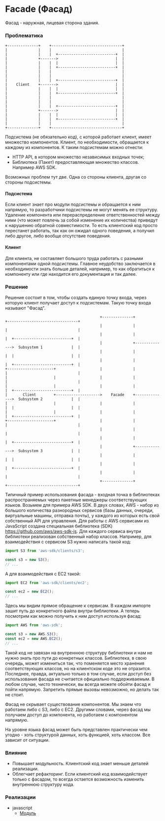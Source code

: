 # Facade (Фасад)

Фасад - наружная, лицевая сторона здания.

### Проблематика

    +--------------+    +--------------------------------+
    |              |    |                                |
    |              |    |  +--------------------------+  |
    |              +------->                          |  |
    |              |    |  |                          |  |
    |              |    |  +--------------------------+  |
    |              |    |                                |
    |              |    |                                |
    |              |    |  +--------------------------+  |
    |    Client    +------->                          |  |
    |              |    |  |                          |  |
    |              |    |  +--------------------------+  |
    |              |    |                                |
    |              |    |                                |
    |              |    |  +--------------------------+  |
    |              +------->                          |  |
    |              |    |  |                          |  |
    |              |    |  +--------------------------+  |
    |              |    |                                |
    +--------------+    +--------------------------------+

Подсистема (не обязательно код), с которой работает клиент, имеет множество компонентов. Клиент, по необходимости, обращается к каждому из компонентов. К таким подсистемам можно отнести:

* HTTP API, в котором множество независимых входных точек;
* Библиотека (Пакет) предоставляющая множество классов. Например AWS SDK.

Возможных проблем тут две. Одна со стороны клиента, другая со стороны подсистемы.

#### Подсистема

Если клиент знает про модули подсистемы и обращается к ним напрямую, то разработчики подсистемы не могут менять ее структуру. Удаление компонента или перераспределение ответственностей между ними (что может повлечь за собой изменение их количества) приведут к нарушению обратной совместимости. То есть клиентский код просто перестанет работать, так как он ожидал одного поведения, а получил либо другое, либо вообще отсутствие поведения.

#### Клиент

Для клиента, не составляет большого труда работать с разными компонентами одной подсистемы. Главное неудобство заключается в необходимости знать больше деталей, например, то как обратиться к компоненту или где находится его документация и так далее.

### Решение

Решение состоит в том, чтобы создать единую точку входа, через которую клиент получает доступ к подсистемам. Такую точку входа называют "Фасад".

                                               +--------------+           +--------------------------------+
                                               |              |           |                                |
                                               |              |           |  +--------------------------+  |
                                               |              +-------------->  Subsystem 1             |  |
                                               |              |           |  |                          |  |
                                               |              |           |  +--------------------------+  |
    +---------------------+                    |              |           |                                |
    |                     |                    |              |           |                                |
    |                     |                    |              |           |  +--------------------------+  |
    |       Client        +-------------------->    Facade    +-------------->  Subsystem 2             |  |
    |                     |                    |              |           |  |                          |  |
    |                     |                    |              |           |  +--------------------------+  |
    +---------------------+                    |              |           |                                |
                                               |              |           |                                |
                                               |              |           |  +--------------------------+  |
                                               |              +-------------->  Subsystem 3             |  |
                                               |              |           |  |                          |  |
                                               |              |           |  +--------------------------+  |
                                               |              |           |                                |
                                               +--------------+           +--------------------------------+

Типичный пример использования фасада - входная точка в библиотеках распространяемых через пакетные менеджеры соответствующих языков. Возьмем для примера AWS SDK. В двух словах, AWS - набор из большого количества разнородных сервисов (базы данных, очереди, виртуальные машины, отправка почты), у каждого из которых есть свой собственный API для управления. Для работы с AWS сервисами из JavaScript создана специальная библиотека (SDK) https://github.com/aws/aws-sdk-js. Для каждого сервиса внутри библиотеки реализован собственный набор классов. Например, для взаимодействия с сервисом S3 нужно написать такой код:

```javascript
import S3 from 'aws-sdk/clients/s3';

const s3 = new S3();
// ...
```

А для взаимодействия с EC2 такой:

```javascript
import EC2 from 'aws-sdk/clients/ec2';

const ec2 = new EC2();
// ...
```

Здесь мы видим прямое обращение к сервисам. В каждом импорте зашит путь до конкретного файла внутри библиотеки. А теперь посмотрим как можно получить к ним доступ используя фасад:


```javascript
import AWS from 'aws-sdk';

const s3 = new AWS.S3();
const ec2 = new AWS.EC2();
// ...
```

Такой код не завязан на внутреннюю структуру библиотеки и нам не нужно знать про пути до конкретных классов. Библиотека, в свою очередь, может измениться так, что поменяется место хранения соответствующих классов, но на клиентском коде это не отразится. Последнее, правда, актуально только в том случае, если доступ без использования фасада не считается официально поддерживаемым. В любом случае, чисто технически, вы всегда можете обойти фасад и пойти напрямую. Запретить прямые вызовы невозможно, но делать так не стоит.

Фасад не скрывает существование компонентов. Мы знаем что работаем либо с S3, либо с EC2. Другими словами, через фасад мы получаем доступ до компонента, но работаем с компонентом напрямую.

На уровне языка фасад может быть представлен практически чем угодно - хоть структурой данных, хоть функцией, хоть классом. Все зависит от ситуации.

### Влияние

+ Повышает модульность. Клиентский код знает меньше деталей реализации.
+ Облегчает рефакторинг. Если клиентский код взаимодействует только с фасадом, то всегда остается возможность изменить внутреннюю структуру кода.

### Реализации

* javascript
    * [Модуль](javascript/module)
